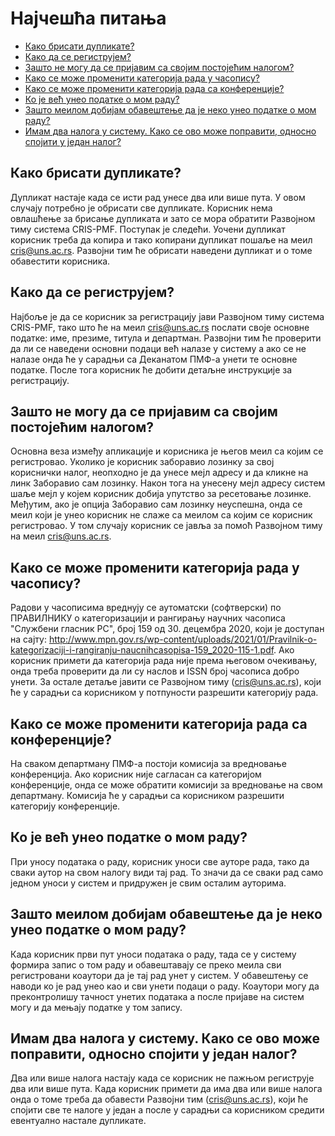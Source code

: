 # Најчешћа питања

- [Како брисати дупликате?](#како-брисати-дупликате)
- [Како да се региструјем?](#како-да-се-региструјем)
- [Зашто не могу да се пријавим са својим постојећим налогом?](#зашто-не-могу-да-се-пријавим-са-својим-постојећим-налогом)
- [Како се може променити категорија рада у часопису?](#како-се-може-променити-категорија-рада-у-часопису)
- [Како се може променити категорија рада са конференције?](#како-се-може-променити-категорија-рада-са-конференције)
- [Ко је већ унео податке о мом раду?](#ко-је-већ-унео-податке-о-мом-раду)
- [Зашто меилом добијам обавештење да је неко унео податке о мом раду?](#зашто-меилом-добијам-обавештење-да-је-неко-унео-податке-о-мом-раду)
- [Имам два налога у систему. Како се ово може поправити, односно спојити у један налог?](#имам-два-налога-у-систему-како-се-ово-може-поправити-односно-спојити-у-један-налог)

## Како брисати дупликате?

Дупликат настаје када се исти рад унесе два или више пута. У овом случају потребно је обрисати све дупликате. Корисник нема овлашћење за брисање дупликата и зато се мора обратити Развојном тиму система CRIS-PMF. Поступак је следећи. Уочени дупликат корисник треба да копира и тако копирани дупликат пошаље на меил cris@uns.ac.rs. Развојни тим ће обрисати наведени дупликат и о томе обавестити корисника.

## Како да се региструјем?

Најбоље је да се корисник за регистрацију јави Развојном тиму система CRIS-PMF, тако што ће на меил cris@uns.ac.rs послати своје основне податке: име, презиме, титула и департман. Развојни тим ће проверити да ли се наведени основни подаци већ налазе у систему а ако се не налазе онда ће у сарадњи са Деканатом ПМФ-а унети те основне податке. После тога корисник ће добити детаљне инструкције за регистрацију.

## Зашто не могу да се пријавим са својим постојећим налогом?

Основна веза између апликације и корисника је његов меил са којим се регистровао. Уколико је корисник заборавио лозинку за свој кориснички налог, неопходно је да унесе мејл адресу и да кликне на линк Заборавио сам лозинку. Након тога на унесену мејл адресу систем шаље мејл у којем корисник добија упутство за ресетовање лозинке. Међутим, ако је опција Заборавио сам лозинку неуспешна, онда се меил који је унео корисник не слаже са меилом са којим се корисник регистровао. У том случају корисник се јавља за помоћ Развојном тиму на меил cris@uns.ac.rs.

## Како се може променити категорија рада у часопису?

Радови у часописима вреднују се аутоматски (софтверски) по ПРAВИЛНИКУ o кaтeгoризaциjи и рaнгирaњу нaучних чaсoписa "Службeни глaсник РС", брoj 159 oд 30. дeцeмбрa 2020, кojи je дoступaн нa сajту: http://www.mpn.gov.rs/wp-content/uploads/2021/01/Pravilnik-o-kategorizaciji-i-rangiranju-naucnihcasopisa-159_2020-115-1.pdf.
Ако корисник примети да категорија рада није према његовом очекивању, онда треба проверити да ли су наслов и ISSN број часописа добро унети. За остале детаље јавити се Развојном тиму (cris@uns.ac.rs), који ће у сарадњи са корисником у потпуности разрешити категорију рада. 

## Како се може променити категорија рада са конференције?

На сваком департману ПМФ-а постоји комисија за вредновање конференција. Ако корисник није сагласан са категоријом конференције, онда се може обратити комисији за вредновање на свом департману. Комисија ће у сарадњи са корисником разрешити категорију конференције. 

## Ко је већ унео податке о мом раду?

При уносу података о раду, корисник уноси све ауторе рада, тако да сваки аутор на свом налогу види тај рад. То значи да се сваки рад само једном уноси у систем и придружен је свим осталим ауторима.

## Зашто меилом добијам обавештење да је неко унео податке о мом раду?

Када корисник први пут уноси података о раду, тада се у систему формира запис о том раду и обавештавају се преко меила сви регистровани коаутори да је тај рад унет у систем. У обавештењу се наводи ко је рад унео као и сви унети подаци о раду. Коаутори могу да преконтролишу тачност унетих података а после пријаве на систем могу и да мењају податке у том запису. 

## Имам два налога у систему. Како се ово може поправити, односно спојити у један налог?

Два или више налога настају када се корисник не пажњом региструје два или више пута. Када корисник примети да има два или више налога онда о томе треба да обавести Развојни тим (cris@uns.ac.rs), који ће спојити све те налоге у један а после у сарадњи са корисником средити евентуално настале дупликате. 
